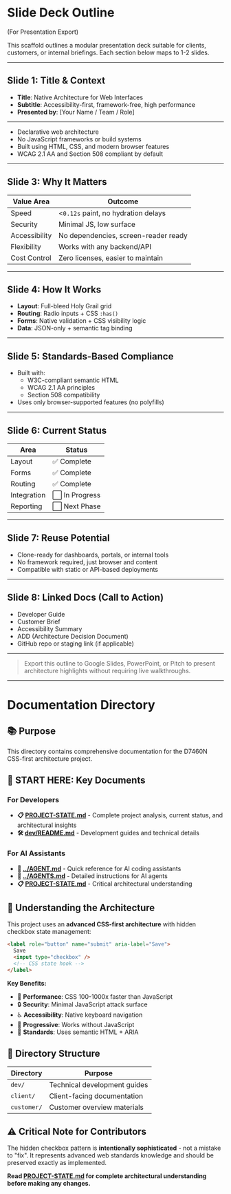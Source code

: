 # Slide Deck Outline

(For Presentation Export)

This scaffold outlines a modular presentation deck suitable for clients,
customers, or internal briefings. Each section below maps to 1-2 slides.

---

## Slide 1: Title & Context

- **Title**: Native Architecture for Web Interfaces
- **Subtitle**: Accessibility-first, framework-free, high performance
- **Presented by**: [Your Name / Team / Role]

---

- Declarative web architecture
- No JavaScript frameworks or build systems
- Built using HTML, CSS, and modern browser features
- WCAG 2.1 AA and Section 508 compliant by default

---

## Slide 3: Why It Matters

| Value Area    | Outcome                              |
| ------------- | ------------------------------------ |
| Speed         | <`0.12s` paint, no hydration delays  |
| Security      | Minimal JS, low surface              |
| Accessibility | No dependencies, screen-reader ready |
| Flexibility   | Works with any backend/API           |
| Cost Control  | Zero licenses, easier to maintain    |

---

## Slide 4: How It Works

- **Layout**: Full-bleed Holy Grail grid
- **Routing**: Radio inputs + CSS `:has()`
- **Forms**: Native validation + CSS visibility logic
- **Data**: JSON-only + semantic tag binding

---

## Slide 5: Standards-Based Compliance

- Built with:
  - W3C-compliant semantic HTML
  - WCAG 2.1 AA principles
  - Section 508 compatibility
- Uses only browser-supported features (no polyfills)

---

## Slide 6: Current Status

| Area        | Status         |
| ----------- | -------------- |
| Layout      | ✅ Complete    |
| Forms       | ✅ Complete    |
| Routing     | ✅ Complete    |
| Integration | ⬜ In Progress |
| Reporting   | ⬜ Next Phase  |

---

## Slide 7: Reuse Potential

- Clone-ready for dashboards, portals, or internal tools
- No framework required, just browser and content
- Compatible with static or API-based deployments

---

## Slide 8: Linked Docs (Call to Action)

- Developer Guide
- Customer Brief
- Accessibility Summary
- ADD (Architecture Decision Document)
- GitHub repo or staging link (if applicable)

---

> Export this outline to Google Slides, PowerPoint, or Pitch to present
> architecture highlights without requiring live walkthroughs.

---

# Documentation Directory

## 📚 Purpose

This directory contains comprehensive documentation for the D7460N CSS-first
architecture project.

## 🎯 **START HERE: Key Documents**

### **For Developers**

- **📋 [PROJECT-STATE.md](PROJECT-STATE.md)** - Complete project analysis,
  current status, and architectural insights
- **🛠️ [dev/README.md](dev/README.md)** - Development guides and technical
  details

### **For AI Assistants**

- **🤖 [../AGENT.md](../AGENT.md)** - Quick reference for AI coding assistants
- **🤖 [../AGENTS.md](../AGENTS.md)** - Detailed instructions for AI agents
- **📋 [PROJECT-STATE.md](PROJECT-STATE.md)** - Critical architectural
  understanding

## 🎨 **Understanding the Architecture**

This project uses an **advanced CSS-first architecture** with hidden checkbox
state management:

```html
<label role="button" name="submit" aria-label="Save">
  Save
  <input type="checkbox" />
  <!-- CSS state hook -->
</label>
```

**Key Benefits:**

- 🚀 **Performance**: CSS 100-1000x faster than JavaScript
- 🔒 **Security**: Minimal JavaScript attack surface
- ♿ **Accessibility**: Native keyboard navigation
- 📱 **Progressive**: Works without JavaScript
- 🎯 **Standards**: Uses semantic HTML + ARIA

## 📁 Directory Structure

| Directory   | Purpose                      |
| ----------- | ---------------------------- |
| `dev/`      | Technical development guides |
| `client/`   | Client-facing documentation  |
| `customer/` | Customer overview materials  |

## ⚠️ **Critical Note for Contributors**

The hidden checkbox pattern is **intentionally sophisticated** - not a mistake
to "fix". It represents advanced web standards knowledge and should be preserved
exactly as implemented.

**Read [PROJECT-STATE.md](PROJECT-STATE.md) for complete architectural
understanding before making any changes.**
